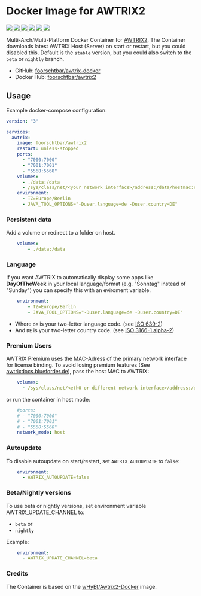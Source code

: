 # Docker Image for AWTRIX2

[
  ![](https://img.shields.io/docker/v/foorschtbar/awtrix2?style=plastic&sort=date)
  ![](https://img.shields.io/docker/pulls/foorschtbar/awtrix2?style=plastic)
  ![](https://img.shields.io/docker/stars/foorschtbar/awtrix2?style=plastic)
  ![](https://img.shields.io/docker/image-size/foorschtbar/awtrix2?style=plastic)
  ![](https://img.shields.io/github/workflow/status/foorschtbar/awtrix2-docker/CI%20Workflow?style=plastic)
](https://hub.docker.com/repository/docker/foorschtbar/awtrix2)
[
  ![](https://img.shields.io/github/last-commit/foorschtbar/awtrix2-docker?style=plastic)
](https://github.com/foorschtbar/awtrix2-docker)

Multi-Arch/Multi-Platform Docker Container for [AWTRIX2](https://blueforcer.de/2019/01/04/awtrix-2-0/). The Container downloads latest AWTRIX Host (Server) on start or restart, but you could disabled this. Default is the `stable` version, but you could also switch to the `beta` or `nightly` branch.

* GitHub: [foorschtbar/awtrix-docker](https://github.com/foorschtbar/awtrix-docker)
* Docker Hub: [foorschtbar/awtrix2](https://hub.docker.com/r/foorschtbar/awtrix2)

## Usage

Example docker-compose configuration:

```yml
version: "3"

services:
  awtrix:
    image: foorschtbar/awtrix2
    restart: unless-stopped
    ports:
      - "7000:7000"
      - "7001:7001"
      - "5568:5568"
    volumes:
      - ./data:/data
      - /sys/class/net/<your network interface>/address:/data/hostmac:ro
    environment:
      - TZ=Europe/Berlin
      - JAVA_TOOL_OPTIONS="-Duser.language=de -Duser.country=DE"
```

### Persistent data
Add a volume or redirect to a folder on host.

```yml
    volumes:
        - ./data:/data
```

### Language

If you want AWTRIX to automatically display some apps like **DayOfTheWeek** in your local language/format (e.g. "Sonntag" instead of "Sunday") you can specify this with an eviroment variable.

```yml
    environment:
        - TZ=Europe/Berlin
        - JAVA_TOOL_OPTIONS="-Duser.language=de -Duser.country=DE"
```

* Where `de` is your two-letter language code. (see [ISO 639-2](https://en.wikipedia.org/wiki/List_of_ISO_639-1_codes))  
* And `DE` is your two-letter country code. (see [ISO 3166-1 alpha-2](https://en.wikipedia.org/wiki/ISO_3166-1_alpha-2))

### Premium Users

AWTRIX Premium uses the MAC-Adress of the primary network interface for license binding. To avoid losing premium features (See [awtrixdocs.blueforder.de](https://awtrixdocs.blueforcer.de/#/de-de/premium?id=fehlerbehebung)), pass the host MAC to AWTRIX:

```yml
    volumes:
      - /sys/class/net/<eth0 or different network interface>/address:/data/hostmac
```

or run the container in host mode:

```yml
    #ports:
    # - "7000:7000"
    # - "7001:7001"
    # - "5568:5568"
    network_mode: host
```

### Autoupdate

To disable autoupdate on start/restart, set `AWTRIX_AUTOUPDATE` to `false`:

```yml
    environment:
      - AWTRIX_AUTOUPDATE=false
```

### Beta/Nightly versions

To use beta or nightly versions, set environment variable AWTRIX_UPDATE_CHANNEL to:

* `beta` or
* `nightly`

Example:
```yml
    environment:
      - AWTRIX_UPDATE_CHANNEL=beta
```

### Credits

The Container is based on the [wHyEt/Awtrix2-Docker](https://github.com/wHyEt/Awtrix2-Docker) image.